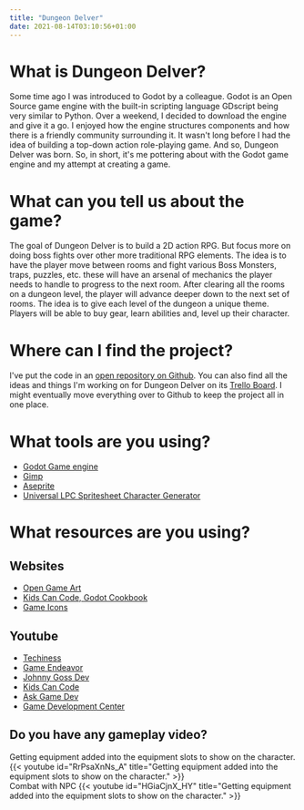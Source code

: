 ```yaml
---
title: "Dungeon Delver"
date: 2021-08-14T03:10:56+01:00
---
```


# What is Dungeon Delver?
Some time ago I was introduced to Godot by a colleague. Godot is an Open Source game engine with the built-in scripting language GDscript being very similar to Python. Over a weekend, I decided to download the engine and give it a go. I enjoyed how the engine structures components and how there is a friendly community surrounding it. It wasn't long before I had the idea of building a top-down action role-playing game. And so, Dungeon Delver was born. So, in short, it's me pottering about with the Godot game engine and my attempt at creating a game.

# What can you tell us about the game?
The goal of Dungeon Delver is to build a 2D action RPG. But focus more on doing boss fights over other more traditional RPG elements. The idea is to have the player move between rooms and fight various Boss Monsters, traps, puzzles, etc. these will have an arsenal of mechanics the player needs to handle to progress to the next room. After clearing all the rooms on a dungeon level, the player will advance deeper down to the next set of rooms.
The idea is to give each level of the dungeon a unique theme. Players will be able to buy gear, learn abilities and, level up their character.

# Where can I find the project?
I've put the code in an [open repository on Github](https://github.com/BlommaertsEdwin/DungeonDelver).
You can also find all the ideas and things I'm working on for Dungeon Delver on its [Trello Board](https://trello.com/b/OYhKtffw/dungeon-delver-idea-board). I might eventually move everything over to Github to keep the project all in one place.

# What tools are you using?
* [Godot Game engine](https://godotengine.org/)
* [Gimp](https://www.gimp.org/)
* [Aseprite](https://www.aseprite.org/)
* [Universal LPC Spritesheet Character Generator](https://sanderfrenken.github.io/Universal-LPC-Spritesheet-Character-Generator/)

# What resources are you using?
## Websites
* [Open Game Art](https://opengameart.org/)
* [Kids Can Code, Godot Cookbook](https://kidscancode.org/godot_recipes/)
* [Game Icons](https://game-icons.net/)

## Youtube
* [Techiness](https://www.youtube.com/channel/UCAMrQK48dhLdd0gLPscW6-Q)
* [Game Endeavor](https://www.youtube.com/c/GameEndeavor)
* [Johnny Goss Dev](https://www.youtube.com/c/johnnygossdev)
* [Kids Can Code](https://www.youtube.com/c/KidscancodeOrg)
* [Ask Game Dev](https://www.youtube.com/c/AskGamedev)
* [Game Development Center](https://www.youtube.com/c/GameDevelopmentCenter)

## Do you have any gameplay video?

Getting equipment added into the equipment slots to show on the character.
{{< youtube id="RrPsaXnNs_A" title="Getting equipment added into the equipment slots to show on the character." >}}
<br/>
Combat with NPC
{{< youtube id="HGiaCjnX_HY" title="Getting equipment added into the equipment slots to show on the character." >}}
